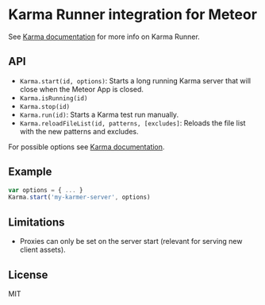 # Karma Runner integration for Meteor

See [Karma documentation](http://karma-runner.github.io/0.13/index.html) for more info on Karma Runner.

## API

* `Karma.start(id, options)`: Starts a long running Karma server that will close when the Meteor App is closed.
* `Karma.isRunning(id)`
* `Karma.stop(id)`
* `Karma.run(id)`: Starts a Karma test run manually.
* `Karma.reloadFileList(id, patterns, [excludes]`: Reloads the file list with the new patterns and excludes.

For possible options see [Karma documentation](http://karma-runner.github.io/0.13/config/configuration-file.html).

## Example

```javascript
var options = { ... }
Karma.start('my-karmer-server', options)
```

## Limitations

* Proxies can only be set on the server start (relevant for serving new client assets).

## License

MIT
